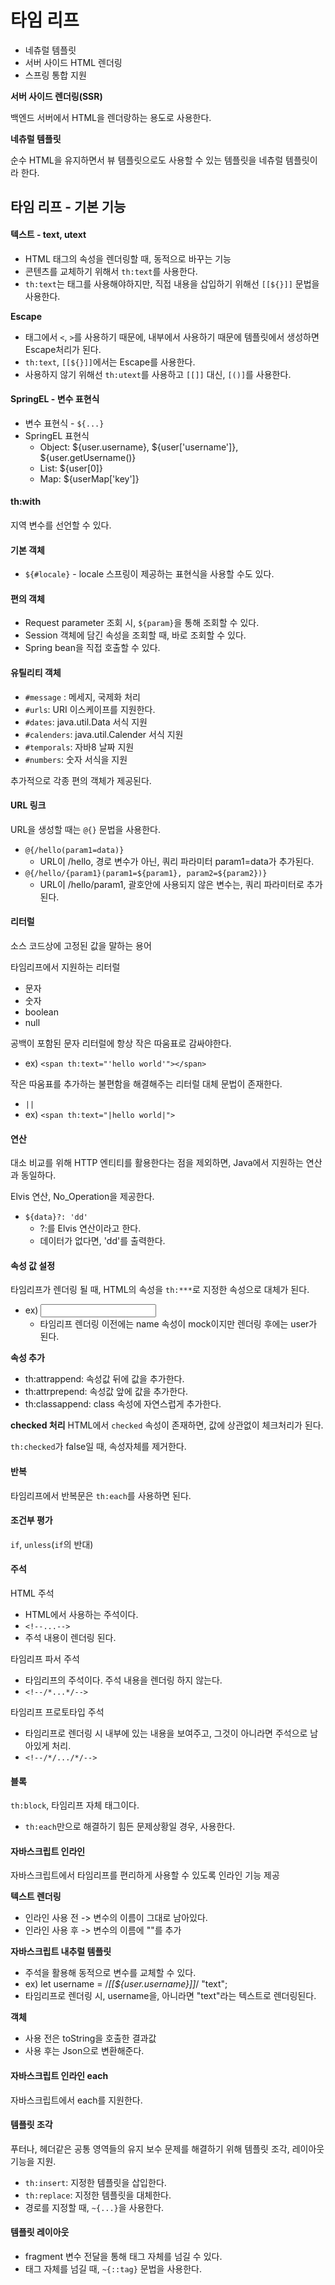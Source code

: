 타임 리프
==
- 네츄럴 템플릿
- 서버 사이드 HTML 렌더링
- 스프링 통합 지원

**서버 사이드 렌더링(SSR)**

백엔드 서버에서 HTML을 렌더랑하는 용도로 사용한다.


**네츄럴 템플릿**

순수 HTML을 유지하면서 뷰 템플릿으로도 사용할 수 있는 템플릿을 네츄럴 템플릿이라 한다.


## 타임 리프 - 기본 기능 

#### 텍스트 - text, utext
- HTML 태그의 속성을 렌더링할 때, 동적으로 바꾸는 기능
- 콘텐츠를 교체하기 위해서 `th:text`를 사용한다.
- `th:text`는 태그를 사용해야하지만, 직접 내용을 삽입하기 위해선 `[[${}]]` 문법을 사용한다.

**Escape**
- 태그에서 `<`, `>`를 사용하기 때문에, 내부에서 사용하기 때문에 템플릿에서 생성하면 Escape처리가 된다.
- `th:text`, `[[${}]]`에서는 Escape를 사용한다.
- 사용하지 않기 위해선 `th:utext`를 사용하고 `[[]]` 대신, `[()]`를 사용한다.


#### SpringEL - 변수 표현식
- 변수 표현식 - `${...}`
- SpringEL 표현식
  - Object: ${user.username}, ${user['username']}, ${user.getUsername()}
  - List: ${user[0]}
  - Map: ${userMap['key']}
 
#### th:with
지역 변수를 선언할 수 있다.

#### 기본 객체
- `${#locale}` - locale
스프링이 제공하는 표현식을 사용할 수도 있다.

#### 편의 객체
- Request parameter 조회 시, `${param}`을 통해 조회할 수 있다.
- Session 객체에 담긴 속성을 조회할 때, 바로 조회할 수 있다.
- Spring bean을 직접 호출할 수 있다.


#### 유틸리티 객체
- `#message` : 메세지, 국제화 처리
- `#urls`: URI 이스케이프를 지원한다.
- `#dates`: java.util.Data 서식 지원
- `#calenders`: java.util.Calender 서식 지원
- `#temporals`: 자바8 날짜 지원
- `#numbers`: 숫자 서식을 지원

추가적으로 각종 편의 객체가 제공된다.

#### URL 링크
URL을 생성할 때는 `@{}` 문법을 사용한다.

- `@{/hello(param1=data)}`
  - URL이 /hello, 경로 변수가 아닌, 쿼리 파라미터 param1=data가 추가된다.
- `@{/hello/{param1}(param1=${param1}, param2=${param2})}`
  - URL이 /hello/param1, 괄호안에 사용되지 않은 변수는, 쿼리 파라미터로 추가된다.


#### 리터럴
소스 코드상에 고정된 값을 말하는 용어

타임리프에서 지원하는 리터럴
- 문자
- 숫자
- boolean
- null

공백이 포함된 문자 리터럴에 항상 작은 따움표로 감싸야한다.
- ex) `<span th:text="'hello world'"></span>`

작은 따움표를 추가하는 불편함을 해결해주는 리터럴 대체 문법이 존재한다. 
- `||` 
- ex) `<span th:text="|hello world|">`


#### 연산
대소 비교를 위해 HTTP 엔티티를 활용한다는 점을 제외하면, Java에서 지원하는 연산과 동일하다.

Elvis 연산, No_Operation을 제공한다.

- `${data}?: 'dd'`
  - ?:를 Elvis 연산이라고 한다.
  - 데이터가 없다면, 'dd'를 출력한다.


#### 속성 값 설정
타임리프가 렌더링 될 때, HTML의 속성을 `th:***`로 지정한 속성으로 대체가 된다.
- ex) <input type=text name="mock" th:name="user"/>
  - 타임리프 렌더링 이전에는 name 속성이 mock이지만 렌더링 후에는 user가 된다.

**속성 추가**
- th:attrappend: 속성값 뒤에 값을 추가한다.
- th:attrprepend: 속성값 앞에 값을 추가한다.
- th:classappend: class 속성에 자연스럽게 추가한다.

**checked 처리**
HTML에서 `checked` 속성이 존재하면, 값에 상관없이 체크처리가 된다.

`th:checked`가 false일 때, 속성자체를 제거한다.

#### 반복
타임리프에서 반복문은 `th:each`를 사용하면 된다.


#### 조건부 평가
`if`, `unless`(`if`의 반대)


#### 주석
HTML 주석
- HTML에서 사용하는 주석이다.
- `<!--...-->`
- 주석 내용이 렌더링 된다.

타임리프 파서 주석
- 타임리프의 주석이다. 주석 내용을 렌더링 하지 않는다.
- `<!--/*...*/-->`

타임리프 프로토타입 주석
- 타임리프로 렌더링 시 내부에 있는 내용을 보여주고, 그것이 아니라면 주석으로 남아있게 처리.
- `<!--/*/.../*/-->`


#### 블록
`th:block`, 타임리프 자체 태그이다.
- `th:each`만으로 해결하기 힘든 문제상황일 경우, 사용한다.


#### 자바스크립트 인라인
자바스크립트에서 타임리프를 편리하게 사용할 수 있도록 인라인 기능 제공

**텍스트 렌더링**
- 인라인 사용 전 -> 변수의 이름이 그대로 남아있다.
- 인라인 사용 후 -> 변수의 이름에 ""를 추가


**자바스크립트 내추럴 템플릿**
- 주석을 활용해 동적으로 변수를 교체할 수 있다.
- ex) let username = /*[[${user.username}]]*/ "text";
- 타임리프로 렌더링 시, username을, 아니라면 "text"라는 텍스트로 렌더링된다.

**객체**
- 사용 전은 toString을 호출한 결과값
- 사용 후는 Json으로 변환해준다.


#### 자바스크립트 인라인 each
자바스크립트에서 each를 지원한다.


#### 템플릿 조각
푸터나, 헤더같은 공통 영역들의 유지 보수 문제를 해결하기 위해 템플릿 조각, 레이아웃 기능을 지원.
- `th:insert`: 지정한 템플릿을 삽입한다.
- `th:replace`: 지정한 템플릿을 대체한다.
- 경로를 지정할 때, `~{...}`을 사용한다.


#### 템플릿 레이아웃
- fragment 변수 전달을 통해 태그 자체를 넘길 수 있다.
- 태그 자체를 넘길 때, `~{::tag}` 문법을 사용한다.
